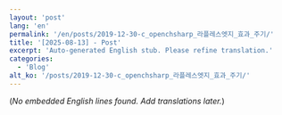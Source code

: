 ```yaml
---
layout: 'post'
lang: 'en'
permalink: '/en/posts/2019-12-30-c_openchsharp_라플레스엣지_효과_주기/'
title: '[2025-08-13] - Post'
excerpt: 'Auto-generated English stub. Please refine translation.'
categories:
  - 'Blog'
alt_ko: '/posts/2019-12-30-c_openchsharp_라플레스엣지_효과_주기/'
---
```


(*No embedded English lines found. Add translations later.*)
